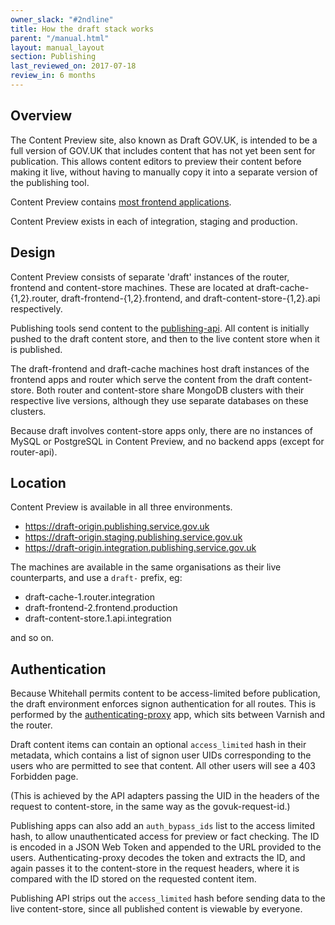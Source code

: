 ```yaml
---
owner_slack: "#2ndline"
title: How the draft stack works
parent: "/manual.html"
layout: manual_layout
section: Publishing
last_reviewed_on: 2017-07-18
review_in: 6 months
---
```


## Overview

The Content Preview site, also known as Draft GOV.UK, is intended to be
a full version of GOV.UK that includes content that has not yet been
sent for publication. This allows content editors to preview their
content before making it live, without having to manually copy it into a
separate version of the publishing tool.

Content Preview contains [most frontend applications][preview-puppet].

Content Preview exists in each of integration, staging and production.

[preview-puppet]: https://github.com/alphagov/govuk-puppet/blob/master/hieradata/class/draft_frontend.yaml

## Design

Content Preview consists of separate 'draft' instances of the router,
frontend and content-store machines. These are located at
draft-cache-{1,2}.router, draft-frontend-{1,2}.frontend, and
draft-content-store-{1,2}.api respectively.

Publishing tools send content to the
[publishing-api](https://github.com/alphagov/publishing-api). All
content is initially pushed to the draft content store, and then to the
live content store when it is published.

The draft-frontend and draft-cache machines host draft instances of the
frontend apps and router which serve the content from the draft
content-store. Both router and content-store share MongoDB clusters with
their respective live versions, although they use separate databases on
these clusters.

Because draft involves content-store apps only, there are no instances
of MySQL or PostgreSQL in Content Preview, and no backend apps (except
for router-api).

## Location

Content Preview is available in all three environments.

-   <https://draft-origin.publishing.service.gov.uk>
-   <https://draft-origin.staging.publishing.service.gov.uk>
-   <https://draft-origin.integration.publishing.service.gov.uk>

The machines are available in the same organisations as their live
counterparts, and use a `draft-` prefix, eg:

-   draft-cache-1.router.integration
-   draft-frontend-2.frontend.production
-   draft-content-store.1.api.integration

and so on.

## Authentication

Because Whitehall permits content to be access-limited before
publication, the draft environment enforces signon authentication for
all routes. This is performed by the
[authenticating-proxy](https://github.com/alphagov/authenticating-proxy)
app, which sits between Varnish and the router.

Draft content items can contain an optional `access_limited` hash in
their metadata, which contains a list of signon user UIDs corresponding
to the users who are permitted to see that content. All other users will
see a 403 Forbidden page.

(This is achieved by the API adapters passing the UID in the headers of
the request to content-store, in the same way as the govuk-request-id.)

Publishing apps can also add an `auth_bypass_ids` list to the access limited hash,
to allow unauthenticated access for preview or fact checking. The ID is encoded
in a JSON Web Token and appended to the URL provided to the users.
Authenticating-proxy decodes the token and extracts the ID, and again passes
it to the content-store in the request headers, where it is compared with the
ID stored on the requested content item.

Publishing API strips out the `access_limited` hash before sending data
to the live content-store, since all published content is viewable by
everyone.
